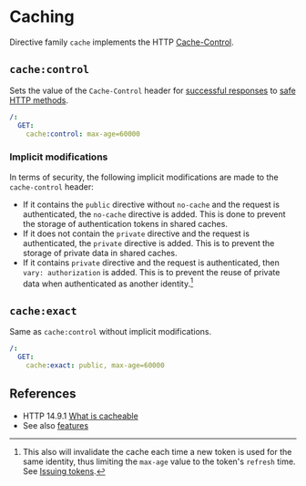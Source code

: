 # Caching

Directive family `cache` implements the
HTTP [Cache-Control](https://datatracker.ietf.org/doc/html/rfc2616#section-14.9).

## `cache:control`

Sets the value of the `Cache-Control` header
for [successful responses](https://datatracker.ietf.org/doc/html/rfc2616#section-10.2)
to [safe HTTP methods](https://developer.mozilla.org/en-US/docs/Glossary/Safe/HTTP).

```yaml
/:
  GET:
    cache:control: max-age=60000
```

### Implicit modifications

In terms of security, the following implicit modifications are made to the `cache-control` header:

- If it contains the `public` directive without `no-cache` and the request is authenticated,
  the `no-cache` directive is added.
  This is done to prevent the storage of authentication tokens in shared caches.
- If it does not contain the `private` directive and the request is authenticated, the `private`
  directive is added.
  This is to prevent the storage of private data in shared caches.
- If it contains `private` directive and the request is authenticated, then `vary: authorization` is
  added.
  This is to prevent the reuse of private data when authenticated as another identity.[^1]

[^1]: This also will invalidate the cache each time a new token is used for the same identity, thus
limiting the `max-age` value to the token's `refresh` time.
See [Issuing tokens](components.md#issuing-tokens).

## `cache:exact`

Same as `cache:control` without implicit modifications.

```yaml
/:
  GET:
    cache:exact: public, max-age=60000
```

## References

- HTTP 14.9.1 [What is cacheable](https://datatracker.ietf.org/doc/html/rfc2616#section-14.9.1)
- See also [features](/extensions/exposition/features/cache.feature)
